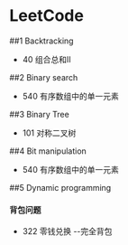# LeetCode

##1 Backtracking
* 40 组合总和II

##2 Binary search
* 540 有序数组中的单一元素


##3 Binary Tree
* 101 对称二叉树

##4 Bit manipulation
* 540 有序数组中的单一元素

##5 Dynamic programming
#### 背包问题
* 322 零钱兑换 --完全背包